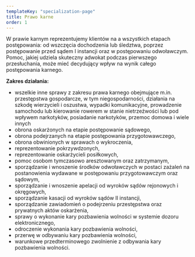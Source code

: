 ```yaml
---
templateKey: "specialization-page"
title: Prawo karne
order: 1
---
```


W prawie karnym reprezentujemy klientów na a wszystkich etapach postępowania: od wszczęcia dochodzenia lub śledztwa, poprzez postępowanie przed sądem I instancji oraz w postępowaniu odwoławczym.
Pomoc, jakiej udziela skuteczny adwokat podczas pierwszego przesłuchania, może mieć decydujący wpływ na wynik całego postępowania karnego.

**Zakres działania:**

- wszelkie inne sprawy z zakresu prawa karnego obejmujące m.in. przestępstwa gospodarcze, w tym niegospodarności, działania na szkodę wierzycieli i oszustwa, wypadki komunikacyjne, prowadzenie samochodu lub kierowanie rowerem w stanie nietrzeźwości lub pod wpływem narkotyków, posiadanie narkotyków, przemoc domowa i wiele innych
- obrona oskarżonych na etapie postępowanie sądowego,
- obrona podejrzanych na etapie postępowania przygotowawczego,
- obrona obwinionych w sprawach o wykroczenia,
- reprezentowanie pokrzywdzonych,
- reprezentowanie oskarżycieli posiłkowych,
- pomoc osobom tymczasowo aresztowanym oraz zatrzymanym,
- sporządzanie i wnoszenie środków odwoławczych w postaci zażaleń na postanowienia wydawane w postępowaniu przygotowawczym oraz sądowym,
- sporządzanie i wnoszenie apelacji od wyroków sądów rejonowych i okręgowych,
- sporządzanie kasacji od wyroków sądów II instancji,
- sporządzanie zawiadomień o podejrzeniu przestępstwa oraz prywatnych aktów oskarżenia,
- sprawy o wykonanie kary pozbawienia wolności w systemie dozoru elektronicznego,
- odroczenie wykonania kary pozbawienia wolności,
- przerwę w odbywaniu kary pozbawienia wolności,
- warunkowe przedterminowego zwolnienie z odbywania kary pozbawienia wolności.
